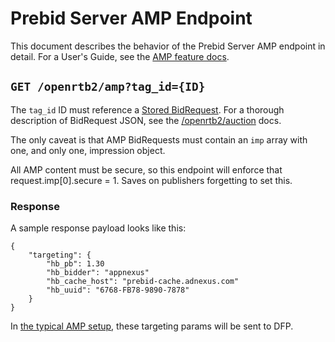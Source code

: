 # Prebid Server AMP Endpoint

This document describes the behavior of the Prebid Server AMP endpoint in detail.
For a User's Guide, see the [AMP feature docs](http://prebid.org/dev-docs/show-prebid-ads-on-amp-pages.html).

## `GET /openrtb2/amp?tag_id={ID}`

The `tag_id` ID must reference a [Stored BidRequest](../../developers/stored-requests.md#stored-bidrequests).
For a thorough description of BidRequest JSON, see the [/openrtb2/auction](./auction.md) docs.

The only caveat is that AMP BidRequests must contain an `imp` array with one, and only one, impression object.

All AMP content must be secure, so this endpoint will enforce that request.imp[0].secure = 1. Saves on publishers forgetting to set this.

### Response

A sample response payload looks like this:

```
{
	"targeting": {
		"hb_pb": 1.30
		"hb_bidder": "appnexus"
		"hb_cache_host": "prebid-cache.adnexus.com"
		"hb_uuid": "6768-FB78-9890-7878"
	}
}
```

In [the typical AMP setup](http://prebid.org/dev-docs/show-prebid-ads-on-amp-pages.html),
these targeting params will be sent to DFP.
